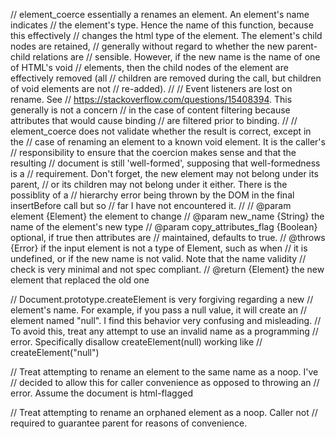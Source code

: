 
// element_coerce essentially a renames an element. An element's name indicates
// the element's type. Hence the name of this function, because this effectively
// changes the html type of the element. The element's child nodes are retained,
// generally without regard to whether the new parent-child relations are
// sensible. However, if the new name is the name of one of HTML's void
// elements, then the child nodes of the element are effectively removed (all
// children are removed during the call, but children of void elements are not
// re-added).
//
// Event listeners are lost on rename. See
// https://stackoverflow.com/questions/15408394. This generally is not a concern
// in the case of content filtering because attributes that would cause binding
// are filtered prior to binding.
//
// element_coerce does not validate whether the result is correct, except in the
// case of renaming an element to a known void element. It is the caller's
// responsibility to ensure that the coercion makes sense and that the resulting
// document is still 'well-formed', supposing that well-formedness is a
// requirement. Don't forget, the new element may not belong under its parent,
// or its children may not belong under it either. There is the possiblity of a
// hierarchy error being thrown by the DOM in the final insertBefore call but so
// far I have not encountered it.
//
// @param element {Element} the element to change
// @param new_name {String} the name of the element's new type
// @param copy_attributes_flag {Boolean} optional, if true then attributes are
// maintained, defaults to true.
// @throws {Error} if the input element is not a type of Element, such as when
// it is undefined, or if the new name is not valid. Note that the name validity
// check is very minimal and not spec compliant.
// @return {Element} the new element that replaced the old one

// Document.prototype.createElement is very forgiving regarding a new
// element's name. For example, if you pass a null value, it will create an
// element named "null". I find this behavior very confusing and misleading.
// To avoid this, treat any attempt to use an invalid name as a programming
// error. Specifically disallow createElement(null) working like
// createElement("null")

// Treat attempting to rename an element to the same name as a noop. I've
// decided to allow this for caller convenience as opposed to throwing an
// error. Assume the document is html-flagged

// Treat attempting to rename an orphaned element as a noop. Caller not
// required to guarantee parent for reasons of convenience.
